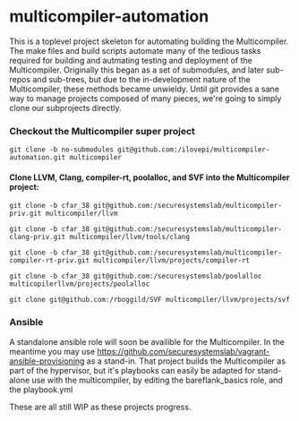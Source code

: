 # multicompiler-automation
This is a toplevel project skeleton for automating building the Multicompiler. The make files and build scripts automate many of the tedious tasks required for building and autmating testing and deployment of the Multicompiler. Originally this began as a set of submodules, and later sub-repos and sub-trees, but due to the in-development nature of the Multicompiler, these methods became unwieldy. Until git provides a sane way to manage projects composed of many pieces, we're going to simply clone our subprojects directly. 

### Checkout the Multicompiler super project
`git clone -b no-submodules git@github.com:/ilovepi/multicompiler-automation.git multicompiler`

#### Clone LLVM, Clang, compiler-rt, poolalloc, and SVF into the Multicompiler project:

`git clone -b cfar_38 git@github.com:/securesystemslab/multicompiler-priv.git multicompiler/llvm`

`git clone -b cfar_38 git@github.com:/securesystemslab/multicompiler-clang-priv.git multicompiler/llvm/tools/clang`

`git clone -b cfar_38 git@github.com:/securesystemslab/multicompiler-compiler-rt-priv.git multicompiler/llvm/projects/compiler-rt`

`git clone -b cfar_38 git@github.com:/securesystemslab/poolalloc multicopilerllvm/projects/poolalloc`

`git clone git@github.com:/rboggild/SVF multicompiler/llvm/projects/svf`

### Ansible

A standalone ansible role will soon be availible for the Multicompiler. In the meantime you may use https://github.com/securesystemslab/vagrant-ansible-provisioning as a stand-in. That project builds the Multicompiler as part of the hypervisor, but it's playbooks can easily be adapted for stand-alone use with the multicompiler, by editing the bareflank_basics role, and the playbook.yml

These are all still WIP as these projects progress.
